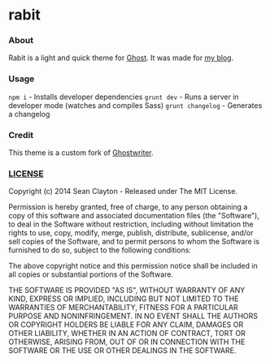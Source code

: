 # rabit

### About

Rabit is a light and quick theme for [Ghost](http://github.com/tryghost/ghost/). It was made for [my blog](http://blog.skulbuny.com).

### Usage

`npm i` - Installs developer dependencies
`grunt dev` - Runs a server in developer mode (watches and compiles Sass)
`grunt changelog` - Generates a changelog

### Credit

This theme is a custom fork of [Ghostwriter](https://github.com/roryg/ghostwriter).

### [LICENSE](LICENSE)

Copyright (c) 2014 Sean Clayton - Released under The MIT License.

Permission is hereby granted, free of charge, to any person
obtaining a copy of this software and associated documentation
files (the "Software"), to deal in the Software without
restriction, including without limitation the rights to use,
copy, modify, merge, publish, distribute, sublicense, and/or sell
copies of the Software, and to permit persons to whom the
Software is furnished to do so, subject to the following
conditions:

The above copyright notice and this permission notice shall be
included in all copies or substantial portions of the Software.

THE SOFTWARE IS PROVIDED "AS IS", WITHOUT WARRANTY OF ANY KIND,
EXPRESS OR IMPLIED, INCLUDING BUT NOT LIMITED TO THE WARRANTIES
OF MERCHANTABILITY, FITNESS FOR A PARTICULAR PURPOSE AND
NONINFRINGEMENT. IN NO EVENT SHALL THE AUTHORS OR COPYRIGHT
HOLDERS BE LIABLE FOR ANY CLAIM, DAMAGES OR OTHER LIABILITY,
WHETHER IN AN ACTION OF CONTRACT, TORT OR OTHERWISE, ARISING
FROM, OUT OF OR IN CONNECTION WITH THE SOFTWARE OR THE USE OR
OTHER DEALINGS IN THE SOFTWARE.
